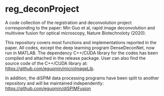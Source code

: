 # reg_deconProject
A code collection of the registration and deconvolution project corresponding to the paper: Min Guo et al, rapid image deconvolution and multiview fusion for optical microscopy, Nature Biotechnoloty (2020).

This repository covers most functions and implementations reported in the paper. All codes, except the deep learning program DenseDeconNet, now run in MATLAB. The dependency C++/CUDA library for the codes has been compiled and attached in the release package. User can also find the source code of the C++/CUDA library at: https://github.com/eguomin/microImageLib.

In addition, the diSPIM data processing programs have been split to another repository and will be maintained independently: https://github.com/eguomin/diSPIMFusion
